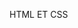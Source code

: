 <!DOCTYPE html>
<html lang="en">
<head>
    <meta charset="UTF-8">
    <meta name="viewport" content="width=device-width, initial-scale=1.0">
    <meta http-equiv="X-UA-Compatible" content="ie=edge">
</head>
<body>
  <p>HTML ET CSS</p>
    
  <a href="https://Patre64.github.io/Exercices/exo1_html/Exercice1.html"></a>
  
  <body>
  </html>
